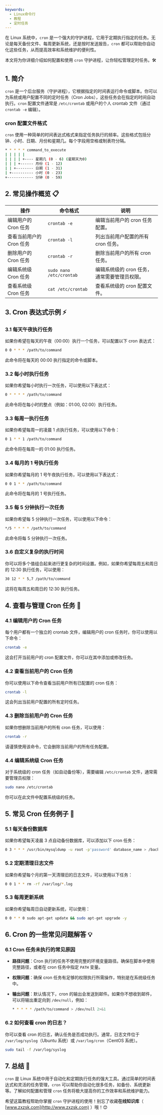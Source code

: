 ```yaml
---
keywords:
  - Linux命令行
  - 教程
  - 定时任务
---
```




在 Linux 系统中，`cron` 是一个强大的守护进程，它用于定期执行指定的任务。无论是每天备份文件、每周更新系统，还是按时发送报告，`cron` 都可以帮助你自动化这些任务，从而提高效率和系统维护的便利性。

本文将为你详细介绍如何配置和使用 `cron` 守护进程，让你轻松管理定时任务。🛠️

## 1. 简介

`cron` 是一个后台服务（守护进程），它根据指定的时间表运行命令或脚本。你可以为系统或用户配置不同的定时任务（Cron Jobs），这些任务会在指定的时间自动执行。`cron` 配置文件通常是 `/etc/crontab` 或用户的个人 crontab 文件（通过 `crontab -e` 编辑）。

### cron 配置文件格式

`cron` 使用一种简单的时间表达式格式来指定任务执行的频率。这些格式包括分钟、小时、日期、月份和星期几。每个字段用空格或制表符分隔。

```bash
* * * * * command_to_execute
| | | | |
| | | | +---- 星期几 (0 - 6) (星期天为0)
| | | +------ 月份 (1 - 12)
| | +-------- 日期 (1 - 31)
| +---------- 小时 (0 - 23)
+------------ 分钟 (0 - 59)
```

## 2. 常见操作概览 📋

| 操作                     | 命令格式                           | 说明                                            |
|--------------------------|-----------------------------------|-------------------------------------------------|
| 编辑用户的 Cron 任务       | `crontab -e`                      | 编辑当前用户的 cron 任务配置。                  |
| 查看当前用户的 Cron 任务   | `crontab -l`                      | 列出当前用户配置的所有 cron 任务。              |
| 删除用户的 Cron 任务       | `crontab -r`                      | 删除当前用户的所有 cron 任务。                  |
| 编辑系统级 Cron 任务       | `sudo nano /etc/crontab`          | 编辑系统级的 cron 任务，通常需要管理员权限。    |
| 查看系统级 Cron 任务       | `cat /etc/crontab`                | 查看系统级的 cron 配置文件。                    |

## 3. Cron 表达式示例 ⚡

### 3.1 每天午夜执行任务

如果你希望在每天的午夜（00:00）执行一个任务，可以配置以下 cron 表达式：

```bash
0 0 * * * /path/to/command
```

此命令将在每天的 00:00 执行指定的命令或脚本。

### 3.2 每小时执行任务

如果你希望每小时执行一次任务，可以使用以下表达式：

```bash
0 * * * * /path/to/command
```

此命令将在每小时的整点（例如：01:00, 02:00）执行任务。

### 3.3 每周一执行任务

如果你希望每周一的凌晨 1 点执行任务，可以使用以下命令：

```bash
0 1 * * 1 /path/to/command
```

此命令将在每周一的 01:00 执行任务。

### 3.4 每月的 1 号执行任务

如果你希望每月的 1 号午夜执行任务，可以使用以下表达式：

```bash
0 0 1 * * /path/to/command
```

此命令将在每月的 1 号执行任务。

### 3.5 每 5 分钟执行一次任务

如果你希望每 5 分钟执行一次任务，可以使用以下命令：

```bash
*/5 * * * * /path/to/command
```

此命令将每 5 分钟执行一次任务。

### 3.6 自定义复杂的执行时间

你可以将多个值组合起来进行更复杂的时间设置。例如，如果你希望每周五和周日的 12:30 执行任务，可以使用：

```bash
30 12 * * 5,7 /path/to/command
```

这将在每周五和周日的 12:30 执行任务。

## 4. 查看与管理 Cron 任务 📝

### 4.1 编辑用户的 Cron 任务

每个用户都有一个独立的 crontab 文件，编辑用户的 cron 任务时，你可以使用以下命令：

```bash
crontab -e
```

这会打开当前用户的 cron 配置文件，你可以在其中添加或修改任务。

### 4.2 查看当前用户的 Cron 任务

你可以使用以下命令查看当前用户所有已配置的 cron 任务：

```bash
crontab -l
```

这会列出当前用户配置的所有定时任务。

### 4.3 删除当前用户的 Cron 任务

如果你想删除当前用户的所有 cron 任务，可以使用：

```bash
crontab -r
```

请谨慎使用该命令，它会删除当前用户的所有任务配置。

### 4.4 编辑系统级 Cron 任务

对于系统级的 cron 任务（如自动备份等），需要编辑 `/etc/crontab` 文件，通常需要管理员权限：

```bash
sudo nano /etc/crontab
```

你可以在此文件中配置系统级的任务。

## 5. 常见 Cron 任务例子 📅

### 5.1 每天备份数据库

如果你希望每天凌晨 3 点自动备份数据库，可以添加以下 cron 任务：

```bash
0 3 * * * /usr/bin/mysqldump -u root -p'password' database_name > /backup/db_backup.sql
```

### 5.2 定期清理日志文件

如果你希望每个月的第一天清理旧的日志文件，可以使用以下任务：

```bash
0 0 1 * * rm -rf /var/log/*.log
```

### 5.3 每周更新系统

如果你希望每周日自动更新系统，可以使用：

```bash
0 0 * * 0 sudo apt-get update && sudo apt-get upgrade -y
```

## 6. Cron 的一些常见问题解答 💡

### 6.1 Cron 任务未执行的常见原因

- **路径问题**：Cron 执行的任务不使用完整的环境变量路径。确保在脚本中使用完整路径，或者在 cron 任务中指定 `PATH` 变量。
- **权限问题**：确保 cron 任务有足够的权限执行所需操作，特别是在系统级任务中。
- **输出问题**：默认情况下，cron 的输出会发送到邮件。如果你不想收到邮件，可以将输出重定向到 `/dev/null`，例如：

  ```bash
  * * * * * /path/to/command > /dev/null 2>&1
  ```

### 6.2 如何查看 cron 的日志？

你可以查看 cron 的日志，确认任务是否成功执行。通常，日志文件位于 `/var/log/syslog`（Ubuntu 系统）或 `/var/log/cron`（CentOS 系统）。

```bash
sudo tail -f /var/log/syslog
```

## 7. 总结 🎯

`cron` 是 Linux 系统中用于自动化和定期执行任务的强大工具。通过简单的时间表达式和灵活的任务管理，`cron` 可以帮助你自动化很多任务，如备份、系统更新等。了解如何配置和管理 `cron` 任务将极大提高你的工作效率和系统维护能力。

希望这篇教程帮助你掌握 `cron` 守护进程的使用！别忘了收藏**在线知识库**（ [www.zxzsk.com](http://www.zxzsk.com) ）哦！😊
